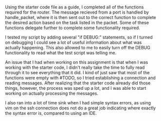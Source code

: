 Using the starter code file as a guide, I completed all of the functions required for the router.  The message 
recieved from a port is handled by handle_packet, where it is then sent out to the correct function to complete
the desired action based on the task listed in the packet.  Some of these functions delegate further to
complete some functionality required.

I tested my script by adding several "if DEBUG:" statements, so if I turned on debugging I could see a lot of 
useful information about what was actually happening.  This also allowed to me to easily turn off the DEBUG
functionality to read what the test script was telling me.


An issue that I had when working on this assignment is that when I was working with the starter code, I didn't 
really take the time to fully read through it to see everything that it did.  I kind of just saw that most of the 
functions were empty with #TODO, so I tried establishing a connection and reading messages.  After realizing that 
the starter code already did those things, however, the process was sped up a lot, and I was able to start working 
on actually processing the messages.

I also ran into a lot of time sink when I had simple syntax errors, as using vim on the ssh connection does not
do a great job indicating where exactly the syntax error is, compared to using an IDE.
